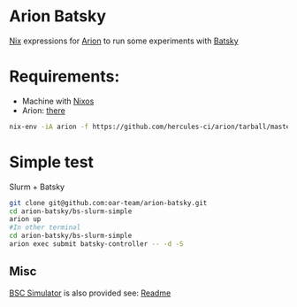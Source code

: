 Arion Batsky
================

[Nix](https://nixos.org/nix/) expressions for [Arion](https://github.com/hercules-ci/arion) to run some experiments with [Batsky](https://github.com/oar-team/batsky)

# Requirements:
- Machine with [Nixos](https://nixos.org/) 
- Arion: [there](https://github.com/hercules-ci/arion)
```sh
nix-env -iA arion -f https://github.com/hercules-ci/arion/tarball/master
```
# Simple test
Slurm + Batsky

```sh
git clone git@github.com:oar-team/arion-batsky.git
cd arion-batsky/bs-slurm-simple
arion up
#In other terminal
cd arion-batsky/bs-slurm-simple
arion exec submit batsky-controller -- -d -S
```

## Misc
[BSC Simulator](https://github.com/BSC-RM/slurm_simulator) is also provided see: [Readme](bsc-slurm-simu/README.md)

